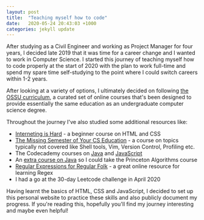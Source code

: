 ```yaml
---
layout: post
title:  "Teaching myself how to code"
date:   2020-05-24 20:43:03 +1000
categories: jekyll update
---
```

After studying as a Civil Engineer and working as Project Manager for four years, I decided late 2019 that it was time for a career change and I wanted to work in Computer Science. I started this journey of teaching myself how to code properly at the start of 2020 with the plan to work full-time and spend my spare time self-studying to the point where I could switch careers within 1-2 years.

After looking at a variety of options, I ultimately decided on following [the OSSU curriculum](https://github.com/ossu/computer-science), a curated set of online courses that's been designed to provide essentially the same education as an undergraduate computer science degree.

Throughout the journey I've also studied some additional resources like:
- [Interneting is Hard](https://www.internetingishard.com/html-and-css/) - a beginner course on HTML and CSS
- [The Missing Semester of Your CS Education](https://missing.csail.mit.edu/) - a course on topics typically not covered like Shell tools, Vim, Version Control, Profiling etc.
- The Codecademy courses on [Java](https://www.codecademy.com/learn/learn-java) and [JavaScript](https://www.codecademy.com/learn/introduction-to-javascript)
- An [extra course on Java](https://java-programming.mooc.fi/part-1/1-starting-programming) so I could take the Princeton Algorithms course
- [Regular Expressions for Regular Folk](https://refrf.shreyasminocha.me/) - a great online resource for learning Regex
- I had a go at the 30-day Leetcode challenge in April 2020

Having learnt the basics of HTML, CSS and JavaScript, I decided to set up this personal website to practice these skills and also publicly document my progress. If you're reading this, hopefully you'll find my journey interesting and maybe even helpful!
